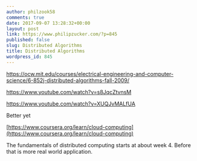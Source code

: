 ```yaml
---
author: philzook58
comments: true
date: 2017-09-07 13:28:32+00:00
layout: post
link: https://www.philipzucker.com/?p=845
published: false
slug: Distributed Algorithms
title: Distributed Algorithms
wordpress_id: 845
---
```


https://ocw.mit.edu/courses/electrical-engineering-and-computer-science/6-852j-distributed-algorithms-fall-2009/

https://www.youtube.com/watch?v=s8JqcZtvnsM

https://www.youtube.com/watch?v=XUQJvMALfUA



Better yet

[https://www.coursera.org/learn/cloud-computing](https://www.coursera.org/learn/cloud-computing)

The fundamentals of distributed computing starts at about week 4. Before that is more real world application.
